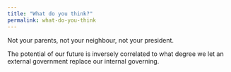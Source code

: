 ```yaml
---
title: "What do you think?"
permalink: what-do-you-think
---
```


Not your parents, not your neighbour, not your president.

The potential of our future is inversely correlated to what degree we let an external government replace our internal governing.

